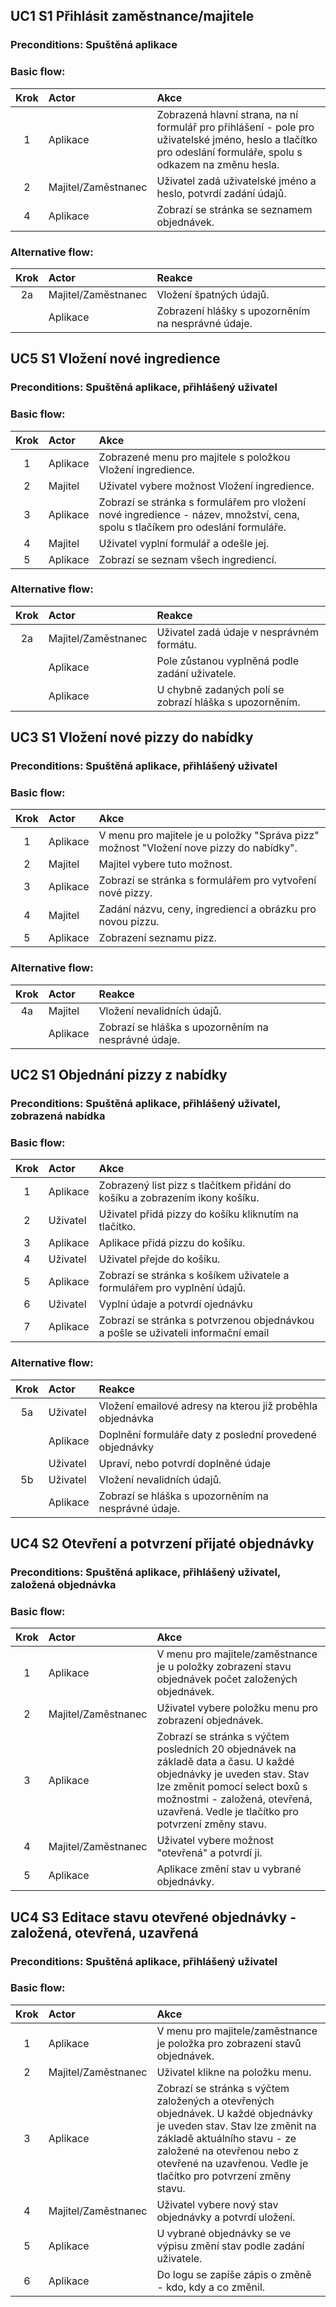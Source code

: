 ﻿## UC1	S1	Přihlásit zaměstnance/majitele
### Preconditions: Spuštěná aplikace
### Basic flow:
| Krok | Actor | Akce |
|:---:|:---|:---|
| 1 | Aplikace | Zobrazená hlavní strana, na ní formulář pro přihlášení - pole pro uživatelské jméno, heslo a tlačítko pro odeslání formuláře, spolu s odkazem na změnu hesla. |
| 2 | Majitel/Zaměstnanec | Uživatel zadá uživatelské jméno a heslo, potvrdí zadání údajů. |
| 4 | Aplikace | Zobrazí se stránka se seznamem objednávek. |

### Alternative flow:
| Krok | Actor | Reakce |
|:---:|:---|:---|
| 2a | Majitel/Zaměstnanec | Vložení špatných údajů. | 
| | Aplikace | Zobrazení hlášky s upozorněním na nesprávné údaje. | 


## UC5	S1	Vložení nové ingredience
### Preconditions: Spuštěná aplikace, přihlášený uživatel
### Basic flow:
| Krok | Actor | Akce |
|:---:|:---|:---|
| 1 | Aplikace | Zobrazené menu pro majitele s položkou Vložení ingredience. |
| 2 | Majitel | Uživatel vybere možnost Vložení ingredience. |
| 3 | Aplikace | Zobrazí se stránka s formulářem pro vložení nové ingredience - název, množství, cena, spolu s tlačíkem pro odeslání formuláře. |
| 4 | Majitel | Uživatel vyplní formulář a odešle jej. |
| 5 | Aplikace | Zobrazí se seznam všech ingrediencí. |

### Alternative flow:
| Krok | Actor | Reakce |
|:---:|:---|:---|
| 2a | Majitel/Zaměstnanec | Uživatel zadá údaje v nesprávném formátu. | 
| | Aplikace | Pole zůstanou vyplněná podle zadání uživatele. | 
| | Aplikace | U chybně zadaných polí se zobrazí hláška s upozorněním. | 

## UC3	S1	Vložení nové pizzy do nabídky
### Preconditions: Spuštěná aplikace, přihlášený uživatel
### Basic flow:
| Krok | Actor | Akce |
|:---:|:---|:---|
| 1 | Aplikace | V menu pro majitele je u položky "Správa pizz" možnost "Vložení nove pizzy do nabídky". |
| 2 | Majitel | Majitel vybere tuto možnost.|
| 3 | Aplikace | Zobrazí se stránka s formulářem pro vytvoření nové pizzy. |
| 4 | Majitel | Zadání názvu, ceny, ingrediencí a obrázku pro novou pizzu. |
| 5 | Aplikace | Zobrazení seznamu pizz. |

### Alternative flow:
| Krok | Actor | Reakce |
|:---:|:---|:---|
| 4a | Majitel | Vložení nevalidních údajů. | 
| | Aplikace | Zobrazí se hláška s upozorněním na nesprávné údaje. | 


## UC2	S1	Objednání pizzy z nabídky
### Preconditions: Spuštěná aplikace, přihlášený uživatel, zobrazená nabídka
### Basic flow:
| Krok | Actor | Akce |
|:---:|:---|:---|
| 1 | Aplikace | Zobrazený list pizz s tlačítkem přidání do košíku a zobrazením ikony košíku. |
| 2 | Uživatel | Uživatel přidá pizzy do košíku kliknutím na tlačítko. |
| 3 | Aplikace | Aplikace přidá pizzu do košíku. |
| 4 | Uživatel | Uživatel přejde do košíku. |
| 5 | Aplikace | Zobrazí se stránka s košíkem uživatele a formulářem pro vyplnění údajů. |
| 6 | Uživatel | Vyplní údaje a potvrdí ojednávku |
| 7 | Aplikace | Zobrazí se stránka s potvrzenou objednávkou a pošle se uživateli informační email |

### Alternative flow:
| Krok | Actor | Reakce |
|:---:|:---|:---| 
| 5a | Uživatel | Vložení emailové adresy na kterou již proběhla objednávka | 
| | Aplikace | Doplnění formuláře daty z poslední provedené objednávky | 
| | Uživatel | Upraví, nebo potvrdí doplněné údaje | 
| 5b  | Uživatel | Vložení nevalidních údajů. | 
| | Aplikace | Zobrazí se hláška s upozorněním na nesprávné údaje. | 

## UC4	S2	Otevření a potvrzení přijaté objednávky
### Preconditions: Spuštěná aplikace, přihlášený uživatel, založená objednávka
### Basic flow:
| Krok | Actor | Akce |
|:---:|:---|:---|
| 1 | Aplikace | V menu pro majitele/zaměstnance je u položky zobrazení stavu objednávek počet založených objednávek. |
| 2 | Majitel/Zaměstnanec | Uživatel vybere položku menu pro zobrazení objednávek. |
| 3 | Aplikace | Zobrazí se stránka s výčtem posledních 20 objednávek na základě data a času. U každé objednávky je uveden stav. Stav lze změnit pomocí select boxů s možnostmi - založená, otevřená, uzavřená. Vedle je tlačítko pro potvrzení změny stavu. |
| 4 | Majitel/Zaměstnanec | Uživatel vybere možnost "otevřená" a potvrdí ji. |
| 5 | Aplikace | Aplikace změní stav u vybrané objednávky. |


## UC4	S3	Editace stavu otevřené objednávky - založená, otevřená, uzavřená
### Preconditions: Spuštěná aplikace, přihlášený uživatel
### Basic flow:
| Krok | Actor | Akce |
|:---:|:---|:---|
| 1 | Aplikace | V menu pro majitele/zaměstnance je položka pro zobrazení stavů objednávek. |
| 2 | Majitel/Zaměstnanec | Uživatel klikne na položku menu. |
| 3 | Aplikace | Zobrazí se stránka s výčtem založených a otevřených objednávek. U každé objednávky je uveden stav. Stav lze změnit na základě aktuálního stavu - ze založené na otevřenou nebo z otevřené na uzavřenou. Vedle je tlačítko pro potvrzení změny stavu. |
| 4 | Majitel/Zaměstnanec | Uživatel vybere nový stav objednávky a potvrdí uložení. |
| 5 | Aplikace | U vybrané objednávky se ve výpisu změní stav podle zadání uživatele. |
| 6 | Aplikace | Do logu se zapíše zápis o změně - kdo, kdy a co změnil. |
